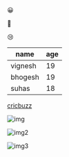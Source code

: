 :grinning:

:rofl:

:cry:

name|age
----|---
vignesh|19
bhogesh|19
suhas|18

[cricbuzz](https://www.cricbuzz.com/)

![img](https://c.tenor.com/d7Rh-UDia_UAAAAC/brahmi-king-brahmi.gif)

![img2](https://c.tenor.com/IWPvuIDJMK8AAAAd/shy-siggu.gif)

![img3](https://i.pinimg.com/originals/cf/ba/ba/cfbaba55ab6c7d27770e4b264d64a57e.gif)

